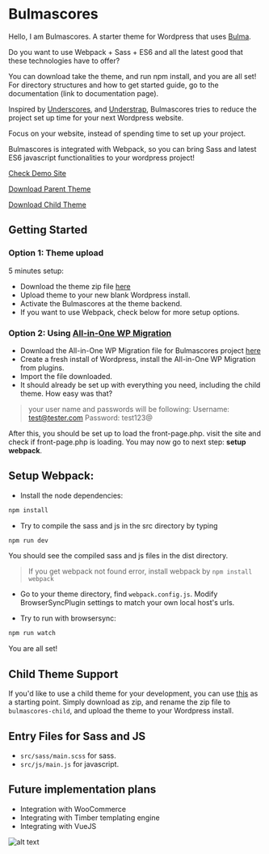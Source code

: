 # Bulmascores

Hello, I am Bulmascores. A starter theme for Wordpress that uses [Bulma](https://bulma.io/). 

Do you want to use Webpack + Sass + ES6 and all the latest good that these technologies have to offer? 

You can download take the theme, and run npm install, and you are all set! For directory structures and how to get started guide, go to the documentation (link to documentation page).

Inspired by [Underscores](https://underscores.me/), and [Understrap](https://understrap.com/), Bulmascores tries to reduce the project set up time for your next Wordpress website. 

Focus on your website, instead of spending time to set up your project. 

Bulmascores is integrated with Webpack, so you can bring Sass and latest ES6 javascript functionalities to your wordpress project!

[Check Demo Site](http://demo-bulmascores.seyongcho.com)

[Download Parent Theme](http://demo-bulmascores.seyongcho.com/wp-content/archives/bulmascores.zip)

[Download Child Theme](http://demo-bulmascores.seyongcho.com/wp-content/archives/bulmascores-child.zip)

## Getting Started
### Option 1: Theme upload
5 minutes setup:
* Download the theme zip file [here](http://demo-bulmascores.seyongcho.com/wp-content/archives/bulmascores.zip)
* Upload theme to your new blank Wordpress install.
* Activate the Bulmascores at the theme backend.
* If you want to use Webpack, check below for more setup options.

### Option 2: Using [All-in-One WP Migration](https://wordpress.org/plugins/all-in-one-wp-migration/)
* Download the All-in-One WP Migration file for Bulmascores project [here](https://www.dropbox.com/s/vc8hyl30mlw15py/bulmascores.local-20180221-111533-188.wpress?dl=0)
* Create a fresh install of Wordpress, install the All-in-One WP Migration from plugins.
* Import the file downloaded.
* It should already be set up with everything you need, including the child theme. How easy was that?

> your user name and passwords will be following: 
> Username: test@tester.com
> Password: test123@

After this, you should be set up to load the front-page.php. visit the site and check if front-page.php is loading. You may now go to next step: **setup webpack**.

## Setup Webpack:

* Install the node dependencies:
```sh
npm install
```

* Try to compile the sass and js in the src directory by typing 
```sh
npm run dev
```
You should see the compiled sass and js files in the dist directory.

>If you get webpack not found error, install webpack by `npm install webpack`

* Go to your theme directory, find `webpack.config.js`. Modify BrowserSyncPlugin settings to match your own local host's urls. 

* Try to run with browsersync:
```sh
npm run watch
```

You are all set!


## Child Theme Support
If you'd like to use a child theme for your development, you can use [this](https://github.com/se468/Bulmascores-child) as a starting point. Simply download as zip, and rename the zip file to `bulmascores-child`, and upload the theme to your Wordpress install.


## Entry Files for Sass and JS
* `src/sass/main.scss` for sass. 
* `src/js/main.js` for javascript.

## Future implementation plans
* Integration with WooCommerce
* Integrating with Timber templating engine
* Integrating with VueJS

![alt text](https://github.com/se468/Bulmascores/blob/master/images/made-with-bulma.png "Made with Bulma")